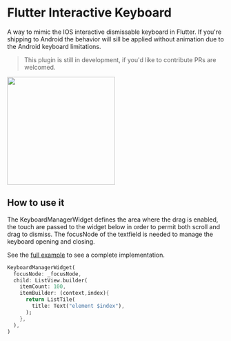# Flutter Interactive Keyboard
A way to mimic the IOS interactive dismissable keyboard in Flutter. 
If you're shipping to Android the behavior will sill be applied without animation due to the Android keyboard limitations.

>This plugin is still in development, if you'd like to contribute PRs are welcomed.

<img src="https://github.com/mcrovero/flutter_interactive_keyboard/raw/master/assets/demo1.gif" width="250">

## How to use it
The KeyboardManagerWidget defines the area where the drag is enabled, the touch are passed to the widget below in order to permit both scroll and drag to dismiss.
The focusNode of the textfield is needed to manage the keyboard opening and closing. 

See the [full example](https://github.com/mcrovero/flutter_interactive_keyboard/blob/master/example/lib/main.dart) to see a complete implementation.
```dart
KeyboardManagerWidget(
  focusNode: _focusNode,
  child: ListView.builder(
    itemCount: 100,
    itemBuilder: (context,index){
      return ListTile(
        title: Text("element $index"),
      );
    },
  ),
)
```
